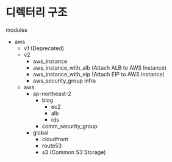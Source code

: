 # 디렉터리 구조
modules
- aws
    - v1 (Deprecated)
    - v2
        - aws_instance 
        - aws_instance_with_alb (Attach ALB to AWS Instance)
        - aws_instance_with_eip (Attach EIP to AWS Instance)
        - aws_security_group
infra
    - aws
        - ap-northeast-2
            - blog
                - ec2
                - alb
                - rds
            - comm_security_group
        - global
            - cloudfront
            - route53
            - s3 (Common S3 Storage)

